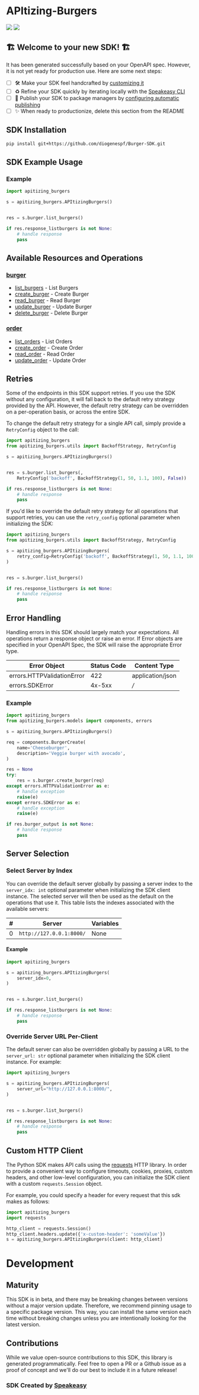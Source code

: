 # APItizing-Burgers

<div align="left">
    <a href="https://speakeasyapi.dev/"><img src="https://custom-icon-badges.demolab.com/badge/-Built%20By%20Speakeasy-212015?style=for-the-badge&logoColor=FBE331&logo=speakeasy&labelColor=545454" /></a>
    <a href="https://github.com/diogenespf/Burger-SDK.git/actions"><img src="https://img.shields.io/github/actions/workflow/status/diogenespf/Burger-SDK/speakeasy_sdk_generation.yml?style=for-the-badge" /></a>
    
</div>


## 🏗 **Welcome to your new SDK!** 🏗

It has been generated successfully based on your OpenAPI spec. However, it is not yet ready for production use. Here are some next steps:
- [ ] 🛠 Make your SDK feel handcrafted by [customizing it](https://www.speakeasyapi.dev/docs/customize-sdks)
- [ ] ♻️ Refine your SDK quickly by iterating locally with the [Speakeasy CLI](https://github.com/speakeasy-api/speakeasy)
- [ ] 🎁 Publish your SDK to package managers by [configuring automatic publishing](https://www.speakeasyapi.dev/docs/productionize-sdks/publish-sdks)
- [ ] ✨ When ready to productionize, delete this section from the README
<!-- Start SDK Installation [installation] -->
## SDK Installation

```bash
pip install git+https://github.com/diogenespf/Burger-SDK.git
```
<!-- End SDK Installation [installation] -->

<!-- Start SDK Example Usage [usage] -->
## SDK Example Usage

### Example

```python
import apitizing_burgers

s = apitizing_burgers.APItizingBurgers()


res = s.burger.list_burgers()

if res.response_listburgers is not None:
    # handle response
    pass
```
<!-- End SDK Example Usage [usage] -->

<!-- Start Available Resources and Operations [operations] -->
## Available Resources and Operations

### [burger](docs/sdks/burger/README.md)

* [list_burgers](docs/sdks/burger/README.md#list_burgers) - List Burgers
* [create_burger](docs/sdks/burger/README.md#create_burger) - Create Burger
* [read_burger](docs/sdks/burger/README.md#read_burger) - Read Burger
* [update_burger](docs/sdks/burger/README.md#update_burger) - Update Burger
* [delete_burger](docs/sdks/burger/README.md#delete_burger) - Delete Burger

### [order](docs/sdks/order/README.md)

* [list_orders](docs/sdks/order/README.md#list_orders) - List Orders
* [create_order](docs/sdks/order/README.md#create_order) - Create Order
* [read_order](docs/sdks/order/README.md#read_order) - Read Order
* [update_order](docs/sdks/order/README.md#update_order) - Update Order
<!-- End Available Resources and Operations [operations] -->

<!-- Start Retries [retries] -->
## Retries

Some of the endpoints in this SDK support retries. If you use the SDK without any configuration, it will fall back to the default retry strategy provided by the API. However, the default retry strategy can be overridden on a per-operation basis, or across the entire SDK.

To change the default retry strategy for a single API call, simply provide a `RetryConfig` object to the call:
```python
import apitizing_burgers
from apitizing_burgers.utils import BackoffStrategy, RetryConfig

s = apitizing_burgers.APItizingBurgers()


res = s.burger.list_burgers(,
    RetryConfig('backoff', BackoffStrategy(1, 50, 1.1, 100), False))

if res.response_listburgers is not None:
    # handle response
    pass
```

If you'd like to override the default retry strategy for all operations that support retries, you can use the `retry_config` optional parameter when initializing the SDK:
```python
import apitizing_burgers
from apitizing_burgers.utils import BackoffStrategy, RetryConfig

s = apitizing_burgers.APItizingBurgers(
    retry_config=RetryConfig('backoff', BackoffStrategy(1, 50, 1.1, 100), False)
)


res = s.burger.list_burgers()

if res.response_listburgers is not None:
    # handle response
    pass
```
<!-- End Retries [retries] -->

<!-- Start Error Handling [errors] -->
## Error Handling

Handling errors in this SDK should largely match your expectations.  All operations return a response object or raise an error.  If Error objects are specified in your OpenAPI Spec, the SDK will raise the appropriate Error type.

| Error Object               | Status Code                | Content Type               |
| -------------------------- | -------------------------- | -------------------------- |
| errors.HTTPValidationError | 422                        | application/json           |
| errors.SDKError            | 4x-5xx                     | */*                        |

### Example

```python
import apitizing_burgers
from apitizing_burgers.models import components, errors

s = apitizing_burgers.APItizingBurgers()

req = components.BurgerCreate(
    name='Cheeseburger',
    description='Veggie burger with avocado',
)

res = None
try:
    res = s.burger.create_burger(req)
except errors.HTTPValidationError as e:
    # handle exception
    raise(e)
except errors.SDKError as e:
    # handle exception
    raise(e)

if res.burger_output is not None:
    # handle response
    pass
```
<!-- End Error Handling [errors] -->

<!-- Start Server Selection [server] -->
## Server Selection

### Select Server by Index

You can override the default server globally by passing a server index to the `server_idx: int` optional parameter when initializing the SDK client instance. The selected server will then be used as the default on the operations that use it. This table lists the indexes associated with the available servers:

| # | Server | Variables |
| - | ------ | --------- |
| 0 | `http://127.0.0.1:8000/` | None |

#### Example

```python
import apitizing_burgers

s = apitizing_burgers.APItizingBurgers(
    server_idx=0,
)


res = s.burger.list_burgers()

if res.response_listburgers is not None:
    # handle response
    pass
```


### Override Server URL Per-Client

The default server can also be overridden globally by passing a URL to the `server_url: str` optional parameter when initializing the SDK client instance. For example:
```python
import apitizing_burgers

s = apitizing_burgers.APItizingBurgers(
    server_url="http://127.0.0.1:8000/",
)


res = s.burger.list_burgers()

if res.response_listburgers is not None:
    # handle response
    pass
```
<!-- End Server Selection [server] -->

<!-- Start Custom HTTP Client [http-client] -->
## Custom HTTP Client

The Python SDK makes API calls using the [requests](https://pypi.org/project/requests/) HTTP library.  In order to provide a convenient way to configure timeouts, cookies, proxies, custom headers, and other low-level configuration, you can initialize the SDK client with a custom `requests.Session` object.

For example, you could specify a header for every request that this sdk makes as follows:
```python
import apitizing_burgers
import requests

http_client = requests.Session()
http_client.headers.update({'x-custom-header': 'someValue'})
s = apitizing_burgers.APItizingBurgers(client: http_client)
```
<!-- End Custom HTTP Client [http-client] -->

<!-- Placeholder for Future Speakeasy SDK Sections -->

# Development

## Maturity

This SDK is in beta, and there may be breaking changes between versions without a major version update. Therefore, we recommend pinning usage
to a specific package version. This way, you can install the same version each time without breaking changes unless you are intentionally
looking for the latest version.

## Contributions

While we value open-source contributions to this SDK, this library is generated programmatically.
Feel free to open a PR or a Github issue as a proof of concept and we'll do our best to include it in a future release!

### SDK Created by [Speakeasy](https://docs.speakeasyapi.dev/docs/using-speakeasy/client-sdks)
